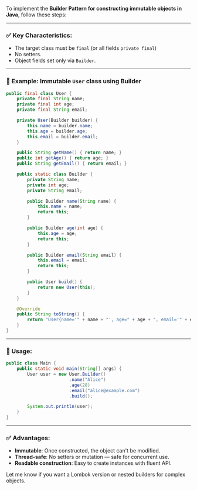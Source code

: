 To implement the **Builder Pattern for constructing immutable objects in Java**, follow these steps:

---

### ✅ Key Characteristics:

* The target class must be `final` (or all fields `private final`)
* No setters.
* Object fields set only via `Builder`.

---

### 📌 Example: Immutable `User` class using Builder

```java
public final class User {
    private final String name;
    private final int age;
    private final String email;

    private User(Builder builder) {
        this.name = builder.name;
        this.age = builder.age;
        this.email = builder.email;
    }

    public String getName() { return name; }
    public int getAge() { return age; }
    public String getEmail() { return email; }

    public static class Builder {
        private String name;
        private int age;
        private String email;

        public Builder name(String name) {
            this.name = name;
            return this;
        }

        public Builder age(int age) {
            this.age = age;
            return this;
        }

        public Builder email(String email) {
            this.email = email;
            return this;
        }

        public User build() {
            return new User(this);
        }
    }

    @Override
    public String toString() {
        return "User{name='" + name + "', age=" + age + ", email='" + email + "'}";
    }
}
```

---

### 🧪 Usage:

```java
public class Main {
    public static void main(String[] args) {
        User user = new User.Builder()
                        .name("Alice")
                        .age(28)
                        .email("alice@example.com")
                        .build();

        System.out.println(user);
    }
}
```

---

### ✅ Advantages:

* **Immutable**: Once constructed, the object can't be modified.
* **Thread-safe**: No setters or mutation — safe for concurrent use.
* **Readable construction**: Easy to create instances with fluent API.

Let me know if you want a Lombok version or nested builders for complex objects.
